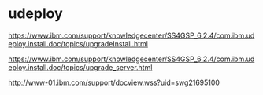 # udeploy

https://www.ibm.com/support/knowledgecenter/SS4GSP_6.2.4/com.ibm.udeploy.install.doc/topics/upgradeInstall.html

https://www.ibm.com/support/knowledgecenter/SS4GSP_6.2.4/com.ibm.udeploy.install.doc/topics/upgrade_server.html

http://www-01.ibm.com/support/docview.wss?uid=swg21695100
